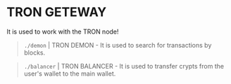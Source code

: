 # TRON GETEWAY
It is used to work with the TRON node!

> `./demon` | TRON DEMON - It is used to search for transactions by blocks.

> `./balancer` | TRON BALANCER - It is used to transfer crypts from the user's wallet to the main wallet.
